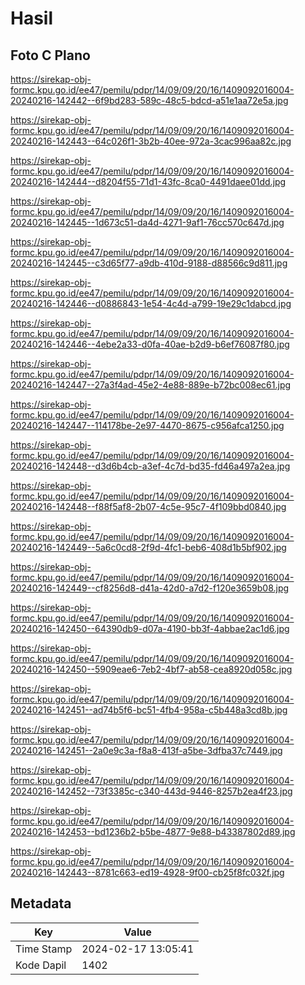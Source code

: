 # Hasil

## Foto C Plano

https://sirekap-obj-formc.kpu.go.id/ee47/pemilu/pdpr/14/09/09/20/16/1409092016004-20240216-142442--6f9bd283-589c-48c5-bdcd-a51e1aa72e5a.jpg

https://sirekap-obj-formc.kpu.go.id/ee47/pemilu/pdpr/14/09/09/20/16/1409092016004-20240216-142443--64c026f1-3b2b-40ee-972a-3cac996aa82c.jpg

https://sirekap-obj-formc.kpu.go.id/ee47/pemilu/pdpr/14/09/09/20/16/1409092016004-20240216-142444--d8204f55-71d1-43fc-8ca0-4491daee01dd.jpg

https://sirekap-obj-formc.kpu.go.id/ee47/pemilu/pdpr/14/09/09/20/16/1409092016004-20240216-142445--1d673c51-da4d-4271-9af1-76cc570c647d.jpg

https://sirekap-obj-formc.kpu.go.id/ee47/pemilu/pdpr/14/09/09/20/16/1409092016004-20240216-142445--c3d65f77-a9db-410d-9188-d88566c9d811.jpg

https://sirekap-obj-formc.kpu.go.id/ee47/pemilu/pdpr/14/09/09/20/16/1409092016004-20240216-142446--d0886843-1e54-4c4d-a799-19e29c1dabcd.jpg

https://sirekap-obj-formc.kpu.go.id/ee47/pemilu/pdpr/14/09/09/20/16/1409092016004-20240216-142446--4ebe2a33-d0fa-40ae-b2d9-b6ef76087f80.jpg

https://sirekap-obj-formc.kpu.go.id/ee47/pemilu/pdpr/14/09/09/20/16/1409092016004-20240216-142447--27a3f4ad-45e2-4e88-889e-b72bc008ec61.jpg

https://sirekap-obj-formc.kpu.go.id/ee47/pemilu/pdpr/14/09/09/20/16/1409092016004-20240216-142447--114178be-2e97-4470-8675-c956afca1250.jpg

https://sirekap-obj-formc.kpu.go.id/ee47/pemilu/pdpr/14/09/09/20/16/1409092016004-20240216-142448--d3d6b4cb-a3ef-4c7d-bd35-fd46a497a2ea.jpg

https://sirekap-obj-formc.kpu.go.id/ee47/pemilu/pdpr/14/09/09/20/16/1409092016004-20240216-142448--f88f5af8-2b07-4c5e-95c7-4f109bbd0840.jpg

https://sirekap-obj-formc.kpu.go.id/ee47/pemilu/pdpr/14/09/09/20/16/1409092016004-20240216-142449--5a6c0cd8-2f9d-4fc1-beb6-408d1b5bf902.jpg

https://sirekap-obj-formc.kpu.go.id/ee47/pemilu/pdpr/14/09/09/20/16/1409092016004-20240216-142449--cf8256d8-d41a-42d0-a7d2-f120e3659b08.jpg

https://sirekap-obj-formc.kpu.go.id/ee47/pemilu/pdpr/14/09/09/20/16/1409092016004-20240216-142450--64390db9-d07a-4190-bb3f-4abbae2ac1d6.jpg

https://sirekap-obj-formc.kpu.go.id/ee47/pemilu/pdpr/14/09/09/20/16/1409092016004-20240216-142450--5909eae6-7eb2-4bf7-ab58-cea8920d058c.jpg

https://sirekap-obj-formc.kpu.go.id/ee47/pemilu/pdpr/14/09/09/20/16/1409092016004-20240216-142451--ad74b5f6-bc51-4fb4-958a-c5b448a3cd8b.jpg

https://sirekap-obj-formc.kpu.go.id/ee47/pemilu/pdpr/14/09/09/20/16/1409092016004-20240216-142451--2a0e9c3a-f8a8-413f-a5be-3dfba37c7449.jpg

https://sirekap-obj-formc.kpu.go.id/ee47/pemilu/pdpr/14/09/09/20/16/1409092016004-20240216-142452--73f3385c-c340-443d-9446-8257b2ea4f23.jpg

https://sirekap-obj-formc.kpu.go.id/ee47/pemilu/pdpr/14/09/09/20/16/1409092016004-20240216-142453--bd1236b2-b5be-4877-9e88-b43387802d89.jpg

https://sirekap-obj-formc.kpu.go.id/ee47/pemilu/pdpr/14/09/09/20/16/1409092016004-20240216-142443--8781c663-ed19-4928-9f00-cb25f8fc032f.jpg


## Metadata

| Key        | Value               |
| ---------- | ------------------- |
| Time Stamp | 2024-02-17 13:05:41 |
| Kode Dapil | 1402                |



